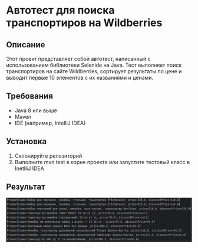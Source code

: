# Автотест для поиска транспортиров на Wildberries

## Описание

Этот проект представляет собой автотест, написанный с использованием библиотеки Selenide на Java. Тест выполняет поиск транспортиров на сайте Wildberries, сортирует результаты по цене и выводит первые 10 элементов с их названиями и ценами.

## Требования

- Java 8 или выше
- Maven
- IDE (например, IntelliJ IDEA)

## Установка

1. Склонируйте репозиторий
2. Выполните mvn test в корне проекта или запустите тестовый класс в InetlliJ IDEA

## Результат

![alt text](image-1.png)
